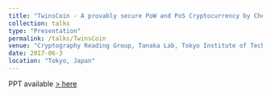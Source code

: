 ```yaml
---
title: "TwinsCoin - A provably secure PoW and PoS Cryptocurrency by Chepurnoy et al."
collection: talks
type: "Presentation"
permalink: /talks/TwinsCoin
venue: "Cryptography Reading Group, Tanaka Lab, Tokyo Institute of Techonology"
date: 2017-06-3
location: "Tokyo, Japan"
---
```

PPT available [> here](https://github.com/mayank0403/mayank0403.github.io/blob/master/files/TwinsCoin.pdf)
